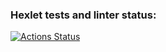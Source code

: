### Hexlet tests and linter status:
[![Actions Status](https://github.com/rus-yanov/java-project-61/workflows/hexlet-check/badge.svg)](https://github.com/rus-yanov/java-project-61/actions)